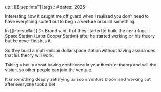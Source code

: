 up:: [[Blueprints™️]]
tags:: #
dates:: 2025-

Interesting how it caught me off guard when I realized you don’t need to have everything sorted out to begin a venture or build something.

In [[Interstellar]] Dr. Brand said, that they started to build the centrifugal Space Station (Later Cooper Station) after he started working on his theory but he never finishes it.

So they build a multi-million dollar space station without having assurances that his theory will work.

Taking a bet is about having confidence in your thesis or theory and sell the vision, so other people can join the venture.

It is something deeply satisfying so see a venture bloom and working out after everyone took a bet